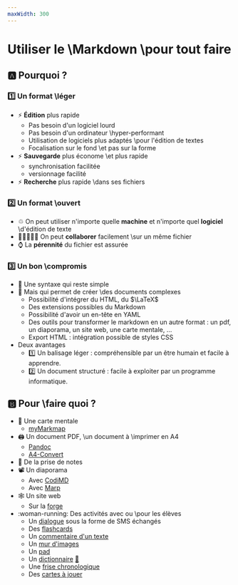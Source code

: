 ```yaml
---
maxWidth: 300
---
```


# Utiliser le \\Markdown \\pour tout faire

## :a: Pourquoi ? <!-- fold -->

### :one: Un format \\léger
* :zap: **Édition** plus rapide <!-- fold -->
  * Pas besoin d'un logiciel lourd
  * Pas besoin d'un ordinateur \\hyper-performant 
  * Utilisation de logiciels plus adaptés \\pour l'édition de textes
  * Focalisation sur le fond \\et pas sur la forme
* :zap: **Sauvegarde** plus économe \\et plus rapide <!-- fold -->
  * synchronisation facilitée
  * versionnage facilité
* :zap: **Recherche** plus rapide \\dans ses fichiers

### :two: Un format \\ouvert <!-- fold -->

* ♲ On peut utiliser n'importe quelle **machine** et n'importe quel **logiciel** \\d'édition de texte
* 🧑🏿‍🤝‍🧑🏽 On peut **collaborer** facilement \\sur un même fichier
* :watch: La **pérennité** du fichier est assurée

### :three: Un bon \\compromis <!-- fold -->

* :seedling: Une syntaxe qui reste simple
* :jigsaw: Mais qui permet de créer \\des documents complexes <!-- fold -->
	*  Possibilité d'intégrer du HTML, du $\LaTeX$
	* Des extensions possibles du Markdown
	* Possibilité d'avoir un en-tête en YAML
	* Des outils pour transformer le markdown en un autre format : <span data-marpit-fragment="1">un pdf</span><span data-marpit-fragment="2">, un diaporama</span><span data-marpit-fragment="3">, un site web</span><span data-marpit-fragment="4">, une carte mentale, …</span>
	* Export HTML : intégration possible de styles CSS
* Deux avantages
	* :one: Un balisage léger : compréhensible par un être humain et facile à apprendre.
	* :two: Un document structuré : facile à exploiter par un programme informatique.

## :b: Pour \\faire quoi ? <!-- fold -->

- :brain: Une carte mentale<!-- fold -->
	- [myMarkmap](https://mymarkmap.netlify.app/)
- :printer: Un document PDF, \\un document à \\imprimer en A4<!-- fold -->
	- [Pandoc](https://pandoc.org/)
	- [A4-Convert](https://eyssette.github.io/a4/convert)
- :memo: De la prise de notes
- :film_projector: Un diaporama<!-- fold -->
	- Avec [CodiMD](https://codimd.apps.education.fr/)
	- Avec [Marp](https://eyssette.github.io/teaching-theme-for-marp/)
- :spider_web: Un site web<!-- fold -->
	- Sur la [forge](https://forge.aeif.fr/)
- :woman-running: Des activités avec ou \\pour les élèves <!-- fold -->
	* Un [dialogue](https://codimd.apps.education.fr/KsjwIfUJT8S8X0gs3lsMIA?both) sous la forme de SMS échangés
	* Des [flashcards](https://codimd.apps.education.fr/aHGYCpIiRtmiP7ewkoWOYQ?both) 
	* Un [commentaire d'un texte](https://codimd.apps.education.fr/a8oECv4nSeu6LMsGUfxqVQ?both)
	* Un [mur d'images](https://codimd.apps.education.fr/rceCV-QSTIC-f1RJ7pHxIA?both)
	* Un [pad](https://codimd.apps.education.fr/lClEnAoTSMenFPVDtmc92g?both)
	* Un [dictionnaire](https://eyssette.github.io/dataview/?url=https://codimd.apps.education.fr/aYv4xF8ZQKCWg75h_UOaDQ) [:link:](https://codimd.apps.education.fr/aYv4xF8ZQKCWg75h_UOaDQ)
	* Une [frise chronologique](https://codimd.apps.education.fr/pWrVyaN7SMubB1k65zeJzA?both)
	* Des [cartes à jouer](https://codimd.apps.education.fr/zuKmY75LR6KmC79V-R5wKg?both)